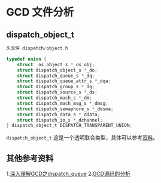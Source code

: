 # GCD 文件分析

## dispatch_object_t
```objective-c
头文件 dispatch/object.h

typedef union {
    struct _os_object_s *_os_obj;
    struct dispatch_object_s *_do;
    struct dispatch_queue_s *_dq;
    struct dispatch_queue_attr_s *_dqa;
    struct dispatch_group_s *_dg;
    struct dispatch_source_s *_ds;
    struct dispatch_mach_s *_dm;
    struct dispatch_mach_msg_s *_dmsg;
    struct dispatch_semaphore_s *_desma;
    struct dispatch_data_s *_ddata;
    struct dispatch_io_s *_dchannel;
} dispatch_object_t DISPATCH_TRANSPARENT_UNION;

```

`dispatch_object_t`  这是一个透明联合类型，具体可以参考[资料](https://blog.csdn.net/passerbysrs/article/details/18228333)。





## 其他参考资料
1.[深入理解GCD之dispatch_queue](https://www.neroxie.com/2019/01/22/深入理解GCD之dispatch-queue/)
2.[GCD源码的分析](https://www.jianshu.com/p/a639e2159aa1)





